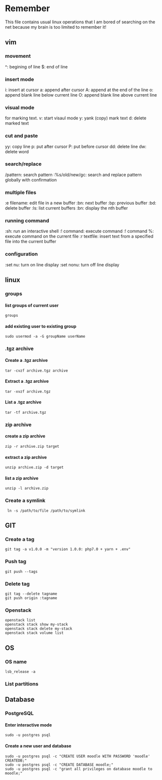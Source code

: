 # Remember

This file contains usual linux operations that I am bored of searching on the net because my brain is too limited to remember it!

## vim

### movement

^: begining of line
$: end of line

### insert mode

i: insert at cursor
a: append after cursor
A: append at the end of the line
o: append blank line below current line
O: append blank line above current line

### visual mode

for marking text.
v: start visaul mode
y: yank (copy) mark text
d: delete marked text

### cut and paste

yy: copy line
p: put after cursor
P: put before cursor
dd: delete line
dw: delete word

### search/replace

/pattern: search pattern
:%s/old/new/gc: search and replace pattern globally with confirmation

### multiple files

:e filename: edit file in a new buffer
:bn: next buffer
:bp: previous buffer
:bd: delete buffer
:ls: list current buffers
:bn: display the nth buffer

### running command 

:sh: run an interactive shell
:! command: execute command
:! command %: execute command on the current file
:r textfile: insert text from a specified file into the current buffer

### configuration

:set nu: turn on line display
:set nonu: turn off line display

## linux

### groups

#### list groups of current user

    groups

#### add existing user to existing group

    sudo usermod -a -G groupName userName

### .tgz archive

#### Create a .tgz archive

    tar -cvzf archive.tgz archive

#### Extract a .tgz archive

    tar -xvzf archive.tgz


#### List a .tgz archive

    tar -tf archive.tgz

### zip archive

#### create a zip archive

    zip -r archive.zip target

#### extract a zip archive 

    unzip archive.zip -d target

#### list a zip archive

    unzip -l archive.zip

### Create a symlink

     ln -s /path/to/file /path/to/symlink

## GIT

### Create a tag

    git tag -a v1.0.0 -m "version 1.0.0: php7.0 + yarn + .env"

### Push tag

    git push --tags

### Delete tag

    git tag --delete tagname
    git push origin :tagname

### Openstack

    openstack list
    openstack stack show my-stack
    openstack stack delete my-stack
    openstack stack volume list

## OS

### OS name
    lsb_release -a

### List partitions


## Database

### PostgreSQL

#### Enter interactive mode 

    sudo -u postgres psql
    
#### Create a new user and database

    sudo -u postgres psql -c "CREATE USER moodle WITH PASSWORD 'moodle' CREATEDB;"
    sudo -u postgres psql -c "CREATE DATABASE moodle;"
    sudo -u postgres psql -c "grant all privileges on database moodle to moodle;"
